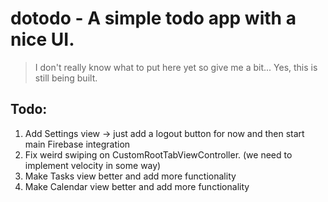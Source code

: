 # dotodo - A simple todo app with a nice UI.


> I don't really know what to put here yet so give me a bit... Yes, this is still being built.

## Todo:

 1. Add Settings view -> just add a logout button for now and then start main Firebase integration
 2. Fix weird swiping on CustomRootTabViewController. (we need to implement velocity in some way)
 3. Make Tasks view better and add more functionality
 4. Make Calendar view better and add more functionality 
